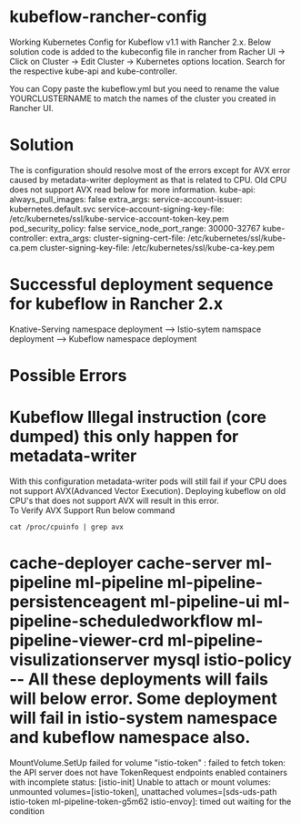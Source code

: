 # kubeflow-rancher-config
Working Kubernetes Config for Kubeflow v1.1 with Rancher 2.x. Below solution code is added to the kubeconfig file in rancher from Racher UI -> Click on Cluster -> Edit Cluster -> Kubernetes options location. Search for the respective kube-api and kube-controller. 

You can Copy paste the kubeflow.yml but you need to rename the value YOURCLUSTERNAME to match the names of the cluster you created in Rancher UI. 

# Solution
The is configuration should resolve most of the errors except for AVX error caused by metadata-writer deployment as that is related to CPU. Old CPU does not support AVX read below for more information. 
    kube-api:
      always_pull_images: false
      extra_args:
        service-account-issuer: kubernetes.default.svc
        service-account-signing-key-file: /etc/kubernetes/ssl/kube-service-account-token-key.pem
      pod_security_policy: false
      service_node_port_range: 30000-32767
    kube-controller:
      extra_args:
        cluster-signing-cert-file: /etc/kubernetes/ssl/kube-ca.pem
        cluster-signing-key-file: /etc/kubernetes/ssl/kube-ca-key.pem

# Successful deployment sequence for kubeflow in Rancher 2.x
Knative-Serving namespace deployment --> Istio-sytem namspace deployment --> Kubeflow namespace deployment

# Possible Errors
# Kubeflow Illegal instruction (core dumped) this only happen for metadata-writer
With this configuration metadata-writer pods will still fail if your CPU does not support AVX(Advanced Vector Execution). Deploying kubeflow on old CPU's that does not support AVX will result in this error. <br />
To Verify AVX Support Run below command <br />

```cat /proc/cpuinfo | grep avx ```


# cache-deployer cache-server ml-pipeline ml-pipeline ml-pipeline-persistenceagent ml-pipeline-ui ml-pipeline-scheduledworkflow ml-pipeline-viewer-crd ml-pipeline-visulizationserver mysql istio-policy -- All these deployments will fails will below error. Some deployment will fail in istio-system namespace and kubeflow namespace also.  
MountVolume.SetUp failed for volume "istio-token" : failed to fetch token: the API server does not have TokenRequest endpoints enabled
containers with incomplete status: [istio-init]
Unable to attach or mount volumes: unmounted volumes=[istio-token], unattached volumes=[sds-uds-path istio-token ml-pipeline-token-g5m62 istio-envoy]: timed out waiting for the condition




